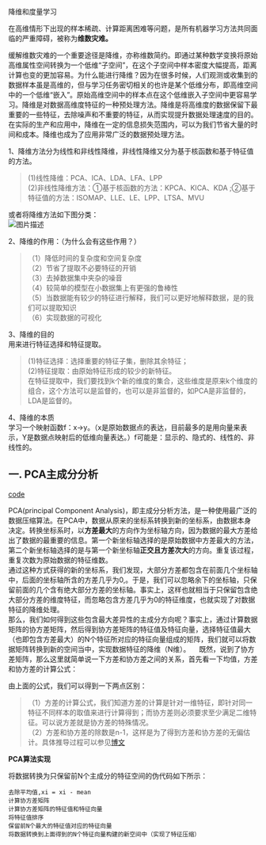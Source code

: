 降维和度量学习

在高维情形下出现的样本稀疏、计算距离困难等问题，是所有机器学习方法共同面临的严重障碍，被称为**维数灾难。**

缓解维数灾难的一个重要途径是降维，亦称维数简约。即通过某种数学变换将原始高维属性空间转换为一个低维“子空间”，在这个子空间中样本密度大幅提高，距离计算也变的更加容易。为什么能进行降维？因为在很多时候，人们观测或收集到的数据样本虽是高维的，但与学习任务密切相关的也许是某个低维分布，即高维空间中的一个低维“嵌入”。原始高维空间中的样本点在这个低维嵌入子空间中更容易学习。降维是对数据高维度特征的一种预处理方法。降维是将高维度的数据保留下最重要的一些特征，去除噪声和不重要的特征，从而实现提升数据处理速度的目的。在实际的生产和应用中，降维在一定的信息损失范围内，可以为我们节省大量的时间和成本。降维也成为了应用非常广泛的数据预处理方法。

1、降维方法分为线性和非线性降维，非线性降维又分为基于核函数和基于特征值的方法。   
> (1)线性降维：PCA、ICA、LDA、LFA、LPP    
> (2)非线性降维方法：①基于核函数的方法：KPCA、KICA、KDA ;②基于特征值的方法：ISOMAP、LLE、LE、LPP、LTSA、MVU 

或者将降维方法如下图分类：  
<img src="https://img-blog.csdn.net/20171114215132632?watermark/2/text/aHR0cDovL2Jsb2cuY3Nkbi5uZXQvdGRqODg2Ng==/font/5a6L5L2T/fontsize/400/fill/I0JBQkFCMA==/dissolve/70/gravity/SouthEast" alt="图片描述" title="">

2、降维的作用：（为什么会有这些作用？）   
> （1）降低时间的复杂度和空间复杂度   
> （2）节省了提取不必要特征的开销  
> （3）去掉数据集中夹杂的噪音   
> （4）较简单的模型在小数据集上有更强的鲁棒性    
> （5）当数据能有较少的特征进行解释，我们可以更好地解释数据，是的我们可以提取知识   
> （6）实现数据的可视化 

3、降维的目的   
用来进行特征选择和特征提取。     
> (1)特征选择：选择重要的特征子集，删除其余特征；    
> (2)特征提取：由原始特征形成的较少的新特征。    
在特征提取中，我们要找到k个新的维度的集合，这些维度是原来k个维度的组合，这个方法可以是监督的，也可以是非监督的，如PCA是非监督的，LDA是监督的。 

4、降维的本质  
学习一个映射函数f：x->y。（x是原始数据点的表达，目前最多的是用向量来表示，Y是数据点映射后的低维向量表达。）f可能是：显示的、隐式的、线性的、非线性的。 

## 一. PCA主成分分析

[code]()

   PCA(principal Component Analysis)，即主成分分析方法，是一种使用最广泛的数据压缩算法。在PCA中，数据从原来的坐标系转换到新的坐标系，由数据本身决定。转换坐标系时，以**方差最大**的方向作为坐标轴方向，因为数据的最大方差给出了数据的最重要的信息。第一个新坐标轴选择的是原始数据中方差最大的方法，第二个新坐标轴选择的是与第一个新坐标轴**正交且方差次大**的方向。重复该过程，重复次数为原始数据的特征维数。  
   通过这种方式获得的新的坐标系，我们发现，大部分方差都包含在前面几个坐标轴中，后面的坐标轴所含的方差几乎为0,。于是，我们可以忽略余下的坐标轴，只保留前面的几个含有绝大部分方差的坐标轴。事实上，这样也就相当于只保留包含绝大部分方差的维度特征，而忽略包含方差几乎为0的特征维度，也就实现了对数据特征的降维处理。  
   那么，我们如何得到这些包含最大差异性的主成分方向呢？事实上，通过计算数据矩阵的协方差矩阵，然后得到协方差矩阵的特征值及特征向量，选择特征值最大（也即包含方差最大）的N个特征所对应的特征向量组成的矩阵，我们就可以将数据矩阵转换到新的空间当中，实现数据特征的降维（N维）。
　既然，说到了协方差矩阵，那么这里就简单说一下方差和协方差之间的关系，首先看一下均值，方差和协方差的计算公式：  
  <img style="display: block; margin-left: auto; margin-right: auto" src="https://images2015.cnblogs.com/blog/1134385/201706/1134385-20170624185717023-410393058.png" alt="">  
  
 由上面的公式，我们可以得到一下两点区别：   
 > （1）方差的计算公式，我们知道方差的计算是针对一维特征，即针对同一特征不同样本的取值来进行计算得到；而协方差则必须要求至少满足二维特征。可以说方差就是协方差的特殊情况。　  
 > （2）方差和协方差的除数是n-1，这样是为了得到方差和协方差的无偏估计。具体推导过程可以参见[博文](https://blog.csdn.net/maoersong/article/details/21819957)  

**PCA算法实现**

将数据转换为只保留前N个主成分的特征空间的伪代码如下所示：  
```
去除平均值,xi = xi - mean
计算协方差矩阵
计算协方差矩阵的特征值和特征向量
将特征值排序
保留前N个最大的特征值对应的特征向量
将数据转换到上面得到的N个特征向量构建的新空间中（实现了特征压缩）
```
